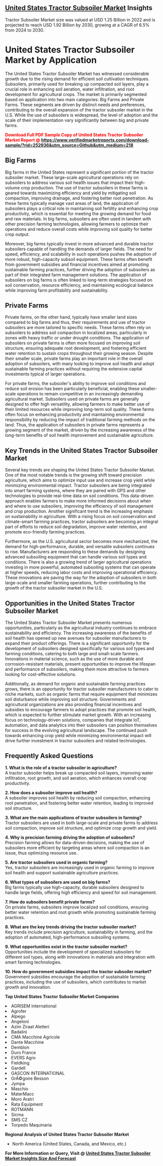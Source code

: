 <h2><a href="https://www.verifiedmarketreports.com/download-sample/?rid=252936&amp;utm_source=Github&amp;utm_medium=218" target="_blank">United States Tractor Subsoiler Market</a> Insights</h2><p>Tractor Subsoiler Market size was valued at USD 1.25 Billion in 2022 and is projected to reach USD 1.92 Billion by 2030, growing at a CAGR of 6.5% from 2024 to 2030.</p><p><h1>United States Tractor Subsoiler Market by Application</h1> <p>The United States Tractor Subsoiler Market has witnessed considerable growth due to the rising demand for efficient soil cultivation techniques. Subsoilers, primarily used for breaking up compacted soil layers, play a crucial role in enhancing soil aeration, water infiltration, and root development for agricultural crops. The market is primarily segmented based on application into two main categories: Big Farms and Private Farms. These segments are driven by distinct needs and preferences, contributing to the overall expansion of the tractor subsoiler market in the U.S. While the use of subsoilers is widespread, the level of adoption and the scale of their implementation vary significantly between big and private farms. <p><strong><p><span class=""><span style="color: #ff0000;"><strong>Download Full PDF Sample Copy of United States Tractor Subsoiler Market Report</strong> @ </span><a href="https://www.verifiedmarketreports.com/download-sample/?rid=252936&amp;utm_source=Github&amp;utm_medium=218" target="_blank">https://www.verifiedmarketreports.com/download-sample/?rid=252936&amp;utm_source=Github&amp;utm_medium=218</a></span></p></strong></p> <h2>Big Farms</h2> <p>Big farms in the United States represent a significant portion of the tractor subsoiler market. These large-scale agricultural operations rely on subsoilers to address various soil health issues that impact their high-volume crop production. The use of tractor subsoilers in these farms is geared towards maximizing efficiency and yield by mitigating soil compaction, improving drainage, and fostering better root penetration. As these farms typically manage vast areas of land, the application of subsoilers plays a critical role in maintaining soil fertility and enhancing crop productivity, which is essential for meeting the growing demand for food and raw materials. In big farms, subsoilers are often used in tandem with other precision farming technologies, allowing farmers to optimize their operations and reduce overall costs while improving soil quality for better crop output. <p>Moreover, big farms typically invest in more advanced and durable tractor subsoilers capable of handling the demands of larger fields. The need for speed, efficiency, and scalability in such operations pushes the adoption of more robust, high-capacity subsoil equipment. These farms often benefit from government subsidies and financial incentives aimed at promoting sustainable farming practices, further driving the adoption of subsoilers as part of their integrated farm management solutions. The application of subsoilers on big farms is often linked to long-term strategies focused on soil conservation, resource efficiency, and maintaining ecological balance while improving farm profitability and sustainability.</p> <h2>Private Farms</h2> <p>Private farms, on the other hand, typically have smaller land sizes compared to big farms and thus, their requirements and use of tractor subsoilers are more tailored to specific needs. These farms often rely on subsoilers to address soil compaction in localized areas, particularly in zones with heavy traffic or under drought conditions. The application of subsoilers on private farms is often more focused on improving soil structure, ensuring adequate root development, and fostering efficient water retention to sustain crops throughout their growing season. Despite their smaller scale, private farms play an important role in the overall adoption of subsoilers, with many looking to improve soil health and adopt sustainable farming practices without requiring the extensive capital investments typical of larger operations. <p>For private farms, the subsoiler's ability to improve soil conditions and reduce soil erosion has been particularly beneficial, enabling these smaller-scale operations to remain competitive in an increasingly demanding agricultural market. Subsoilers used on private farms are generally designed to offer high versatility, allowing farmers to make better use of their limited resources while improving long-term soil quality. These farms often focus on enhancing productivity and maintaining environmental responsibility by reducing the impact of traditional farming methods on the land. Thus, the application of subsoilers in private farms represents a growing segment of the market, driven by the increasing awareness of the long-term benefits of soil health improvement and sustainable agriculture.</p> <h2>Key Trends in the United States Tractor Subsoiler Market</h2> <p>Several key trends are shaping the United States Tractor Subsoiler Market. One of the most notable trends is the growing shift toward precision agriculture, which aims to optimize input use and increase crop yield while minimizing environmental impact. Tractor subsoilers are being integrated into smart farming systems, where they are paired with GPS and other technologies to provide real-time data on soil conditions. This data-driven approach enables farmers to make more informed decisions about when and where to use subsoilers, improving the efficiency of soil management and crop production. Another significant trend is the increasing emphasis on sustainability in agriculture. With a rising focus on soil conservation and climate-smart farming practices, tractor subsoilers are becoming an integral part of efforts to reduce soil degradation, improve water retention, and promote eco-friendly farming practices. <p>Furthermore, as the U.S. agricultural sector becomes more mechanized, the demand for high-performance, durable, and versatile subsoilers continues to rise. Manufacturers are responding to these demands by designing advanced subsoiling equipment that can handle various soil types and conditions. There is also a growing trend of larger agricultural operations investing in more powerful, automated subsoiling systems that can operate at higher speeds, reducing labor costs and improving operational efficiency. These innovations are paving the way for the adoption of subsoilers in both large-scale and smaller farming operations, further contributing to the growth of the tractor subsoiler market in the U.S.</p> <h2>Opportunities in the United States Tractor Subsoiler Market</h2> <p>The United States Tractor Subsoiler Market presents numerous opportunities, particularly as the agricultural industry continues to embrace sustainability and efficiency. The increasing awareness of the benefits of soil health has opened up new avenues for subsoiler manufacturers to expand their product offerings. There is a significant opportunity for the development of subsoilers designed specifically for various soil types and farming conditions, catering to both large and small-scale farmers. Innovations in material science, such as the use of more durable and corrosion-resistant materials, present opportunities to improve the lifespan and performance of subsoilers, making them more attractive to farmers looking for cost-effective solutions. <p>Additionally, as demand for organic and sustainable farming practices grows, there is an opportunity for tractor subsoiler manufacturers to cater to niche markets, such as organic farms that require equipment that minimizes soil disturbance while improving soil structure. Governments and agricultural organizations are also providing financial incentives and subsidies to encourage farmers to adopt practices that promote soil health, which is expected to further stimulate market growth. With an increasing focus on technology-driven solutions, companies that integrate IoT, automation, and data analytics into their subsoilers can position themselves for success in the evolving agricultural landscape. The continued push towards enhancing crop yield while minimizing environmental impact will drive further investment in tractor subsoilers and related technologies.</p> <h2>Frequently Asked Questions</h2> <p><strong>1. What is the role of a tractor subsoiler in agriculture?</strong><br> A tractor subsoiler helps break up compacted soil layers, improving water infiltration, root growth, and soil aeration, which enhances overall crop productivity.</p> <p><strong>2. How does a subsoiler improve soil health?</strong><br> A subsoiler improves soil health by reducing soil compaction, enhancing root penetration, and fostering better water retention, leading to improved soil structure.</p> <p><strong>3. What are the main applications of tractor subsoilers in farming?</strong><br> Tractor subsoilers are used in both large-scale and private farms to address soil compaction, improve soil structure, and optimize crop growth and yield.</p> <p><strong>4. Why is precision farming driving the adoption of subsoilers?</strong><br> Precision farming allows for data-driven decisions, making the use of subsoilers more efficient by targeting areas where soil compaction is an issue, thus optimizing resource use.</p> <p><strong>5. Are tractor subsoilers used in organic farming?</strong><br> Yes, tractor subsoilers are increasingly used in organic farming to improve soil health and support sustainable agriculture practices.</p> <p><strong>6. What types of subsoilers are used on big farms?</strong><br> Big farms typically use high-capacity, durable subsoilers designed to handle large fields, offering high efficiency and speed for soil management.</p> <p><strong>7. How do subsoilers benefit private farms?</strong><br> On private farms, subsoilers improve localized soil conditions, ensuring better water retention and root growth while promoting sustainable farming practices.</p> <p><strong>8. What are the key trends driving the tractor subsoiler market?</strong><br> Key trends include precision agriculture, sustainability in farming, and the adoption of automated, high-performance subsoiling systems.</p> <p><strong>9. What opportunities exist in the tractor subsoiler market?</strong><br> Opportunities include the development of specialized subsoilers for different soil types, along with innovations in materials and integration with smart farming technologies.</p> <p><strong>10. How do government subsidies impact the tractor subsoiler market?</strong><br> Government subsidies encourage the adoption of sustainable farming practices, including the use of subsoilers, which contributes to market growth and innovation.</p></p><p><strong>Top United States Tractor Subsoiler Market Companies</strong></p><div data-test-id=""><p><li>AGRISEM International</li><li> Agrofer</li><li> Alpego</li><li> Angeloni</li><li> Azim Ziraat Aletleri</li><li> Badalini</li><li> CMA Macchine Agricole</li><li> Dante Macchine</li><li> Demblon</li><li> Duro France</li><li> EVERS Agro</li><li> Fieldking</li><li> Gardell</li><li> GASCON INTERNATIONAL</li><li> GrÃ©goire Besson</li><li> Jympa</li><li> Maschio</li><li> MaterMacc</li><li> Moro Aratri</li><li> Rata Equipment</li><li> ROTMANN</li><li> Sicma</li><li> SMS CZ</li><li> Torpedo Maquinaria</li></p><div><strong>Regional Analysis of&nbsp;United States Tractor Subsoiler Market</strong></div><ul><li dir="ltr"><p dir="ltr">North America&nbsp;(United States, Canada, and Mexico, etc.)</p></li></ul><p><strong>For More Information or Query, Visit @&nbsp;</strong><strong><a href="https://www.verifiedmarketreports.com/product/tractor-subsoiler-market/?utm_source=Github&amp;utm_medium=218" target="_blank">United States Tractor Subsoiler Market Insights Size And Forecast</a></strong></p></div>
